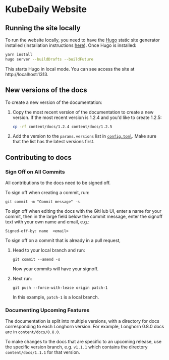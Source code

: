 # KubeDaily Website 


## Running the site locally

To run the website locally, you need to have the [Hugo](https://gohugo.io) static site generator installed (installation instructions [here](https://gohugo.io/getting-started/installing/)). Once Hugo is installed:

```bash
yarn install
hugo server --buildDrafts --buildFuture
```

This starts Hugo in local mode. You can see access the site at http://localhost:1313.



## New versions of the docs

To create a new version of the documentation:

1. Copy the most recent version of the documentation to create a new version. If the most recent version is 1.2.4 and you'd like to create 1.2.5:

    ```sh
    cp -rf content/docs/1.2.4 content/docs/1.2.5
    ```

1. Add the version to the `params.versions` list in [`config.toml`](./config.toml). Make sure that the list has the latest versions first.

## Contributing to docs

### Sign Off on All Commits

All contributions to the docs need to be signed off.

To sign off when creating a commit, run:

    git commit -m "Commit message" -s

To sign off when editing the docs with the GitHub UI, enter a name for your commit, then in the large field below the commit message, enter the signoff text with your own name and email, e.g.:

    Signed-off-by: name  <email>

To sign off on a commit that is already in a pull request, 

1. Head to your local branch and run:

    `git commit --amend -s`

    Now your commits will have your signoff. 
    
2. Next run:

    `git push --force-with-lease origin patch-1`

    In this example, `patch-1` is a local branch.


### Documenting Upcoming Features

The documentation is split into multiple versions, with a directory for docs corresponding to each Longhorn version. For example, Longhorn 0.8.0 docs are in `content/docs/0.8.0`.

To make changes to the docs that are specific to an upcoming release, use the specific version branch, e.g. `v1.1.1` which contains the directory `content/docs/1.1.1` for that version.
